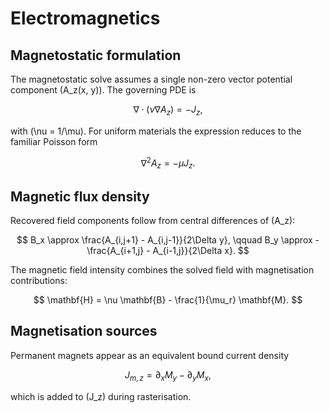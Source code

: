 # Electromagnetics

## Magnetostatic formulation

The magnetostatic solve assumes a single non-zero vector potential component \(A_z(x, y)\). The governing PDE is

$$
\nabla \cdot (\nu \nabla A_z) = -J_z,
$$

with \(\nu = 1/\mu\). For uniform materials the expression reduces to the familiar Poisson form

$$
\nabla^2 A_z = -\mu J_z.
$$

## Magnetic flux density

Recovered field components follow from central differences of \(A_z\):

$$
B_x \approx \frac{A_{i,j+1} - A_{i,j-1}}{2\Delta y}, \qquad
B_y \approx -\frac{A_{i+1,j} - A_{i-1,j}}{2\Delta x}.
$$

The magnetic field intensity combines the solved field with magnetisation contributions:

$$
\mathbf{H} = \nu \mathbf{B} - \frac{1}{\mu_r} \mathbf{M}.
$$

## Magnetisation sources

Permanent magnets appear as an equivalent bound current density

$$
J_{m,z} = \partial_x M_y - \partial_y M_x,
$$

which is added to \(J_z\) during rasterisation.
